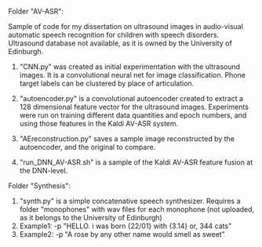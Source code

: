 Folder "AV-ASR":

Sample of code for my dissertation on ultrasound images in audio-visual automatic speech recognition for children with speech disorders.
Ultrasound database not available, as it is owned by the University of Edinburgh.

1. "CNN.py" was created as initial experimentation with the ultrasound images. 
It is a convolutional neural net for image classification. 
Phone target labels can be clustered by place of articulation.

2. "autoencoder.py" is a convolutional autoencoder created to extract a 128 dimensional feature vector for the ultrasound images. Experiments were run on training different data quantities and epoch numbers, and using those features in the Kaldi AV-ASR system.

3. "AEreconstruction.py" saves a sample image reconstructed by the autoencoder, and the original to compare. 

4. "run_DNN_AV-ASR.sh" is a sample of the Kaldi AV-ASR feature fusion at the DNN-level. 

Folder "Synthesis":

1. "synth.py" is a simple concatenative speech synthesizer. 
Requires a folder "monophones" with wav files for each monophone (not uploaded, as it belongs to the University of Edinburgh)
2. Example1: -p "HELLO. i was born {22/01} with {3.14} or, 344 cats"
3. Example2: -p "A rose by any other name would smell as sweet"

